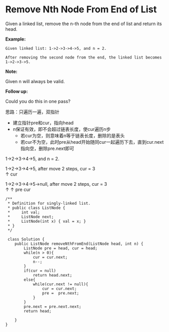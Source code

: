 # Remove Nth Node From End of List

Given a linked list, remove the n-th node from the end of list and return its head.

**Example:**
```
Given linked list: 1->2->3->4->5, and n = 2.

After removing the second node from the end, the linked list becomes 1->2->3->5.
```

**Note:**

Given n will always be valid.

**Follow up:**

Could you do this in one pass?

思路：只遍历一遍，双指针

* 建立指针pre和cur，指向head
* n保证有效，即不会超过链表长度，使cur遍历n步
  * 若cur为空，则意味着n等于链表长度，删除的是表头
  * 若cur不为空，此时pre从head开始随同cur一起遍历下去，直到cur.next指向空，删除pre.next即可
  

1->2->3->4->5, and n = 2.

1->2->3->4->5, after move 2 steps, cur = 3</br>
      ↑
     cur
     
1->2->3->4->5->null, after move 2 steps, cur = 3</br>
      ↑     ↑
     pre   cur



```
/**
 * Definition for singly-linked list.
 * public class ListNode {
 *     int val;
 *     ListNode next;
 *     ListNode(int x) { val = x; }
 * }
 */
 
 class Solution {
    public ListNode removeNthFromEnd(ListNode head, int n) {
        ListNode pre = head, cur = head;
        while(n > 0){
            cur = cur.next;
            n--;
        }
        if(cur = null)
            return head.next;
        else{
            while(cur.next != null){
                cur = cur.next;
                pre =  pre.next;
            }
        }
        pre.next = pre.next.next;
        return head;

    }
}
 ```
 
 
 
